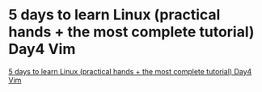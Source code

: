 # 5 days to learn Linux (practical hands + the most complete tutorial) Day4 Vim
[5 days to learn Linux (practical hands + the most complete tutorial) Day4 Vim](https://aiwithcloud.com/2022/09/15/5_days_to_learn_linux_practical_hands__the_most_complete_tutorial_day4_vim/)